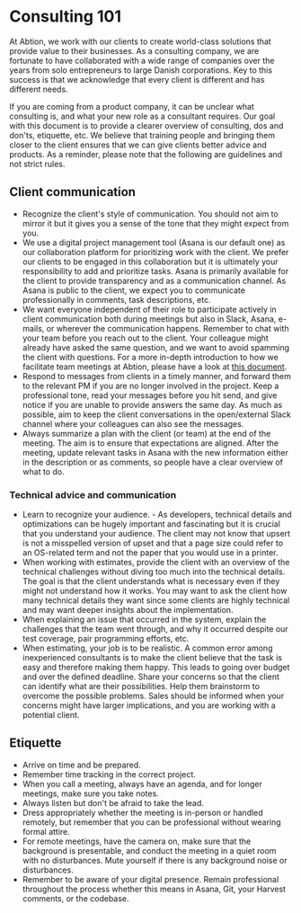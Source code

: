 # Consulting 101
At Abtion, we work with our clients to create world-class solutions that provide value to their businesses. As a consulting company, we are fortunate to have collaborated with a wide range of companies over the years from solo entrepreneurs to large Danish corporations. Key to this success is that we acknowledge that every client is different and has different needs.

If you are coming from a product company, it can be unclear what consulting is, and what your new role as a consultant requires. Our goal with this document is to provide a clearer overview of consulting, dos and don'ts, etiquette, etc. We believe that training people and bringing them closer to the client ensures that we can give clients better advice and products. As a reminder, please note that the following are guidelines and not strict rules.

## Client communication
- Recognize the client's style of communication. You should not aim to mirror it but it gives you a sense of the tone that they might expect from you.
- We use a digital project management tool (Asana is our default one) as our collaboration platform for prioritizing work with the client. We prefer our clients to be engaged in this collaboration but it is ultimately your responsibility to add and prioritize tasks. Asana is primarily available for the client to provide transparency and as a communication channel. As Asana is public to the client, we expect you to communicate professionally in comments, task descriptions, etc.
- We want everyone independent of their role to participate actively in client communication both during meetings but also in Slack, Asana, e-mails, or wherever the communication happens. Remember to chat with your team before you reach out to the client. Your colleague might already have asked the same question, and we want to avoid spamming the client with questions. For a more in-depth introduction to how we facilitate team meetings at Abtion, please have a look at [this document](./how_to_facilitate_team_meetings.md).
- Respond to messages from clients in a timely manner, and forward them to the relevant PM if you are no longer involved in the project. Keep a professional tone, read your messages before you hit send, and give notice if you are unable to provide answers the same day. As much as possible, aim to keep the client conversations in the open/external Slack channel where your colleagues can also see the messages.
- Always summarize a plan with the client (or team) at the end of the meeting. The aim is to ensure that expectations are aligned. After the meeting, update relevant tasks in Asana with the new information either in the description or as comments, so people have a clear overview of what to do.

### Technical advice and communication
- Learn to recognize your audience. - As developers, technical details and optimizations can be hugely important   and fascinating but it is crucial that you understand your audience. The   client may not know that upsert is not a misspelled version of upset and   that a page size could refer to an OS-related term and not the paper that   you would use in a printer.
- When working with estimates, provide the client with an overview of the technical challenges without diving too much into the technical details. The goal is that the client understands what is necessary even if they might not understand how it works. You may want to ask the client how many technical details they want since some clients are highly technical and may want deeper insights about the implementation.
- When explaining an issue that occurred in the system, explain the challenges that the team went through, and why it occurred despite our test coverage, pair programming efforts, etc.
- When estimating, your job is to be realistic. A common error among inexperienced consultants is to make the client believe that the task is easy and therefore making them happy. This leads to going over budget and over the defined deadline. Share your concerns so that the client can identify what are their possibilities. Help them brainstorm to overcome the possible problems. Sales should be informed when your concerns might have larger implications, and you are working with a potential client.

## Etiquette
- Arrive on time and be prepared.
- Remember time tracking in the correct project.
- When you call a meeting, always have an agenda, and for longer meetings, make sure you take notes.
- Always listen but don't be afraid to take the lead.
- Dress appropriately whether the meeting is in-person or handled remotely, but remember that you can be professional without wearing formal attire.
- For remote meetings, have the camera on, make sure that the background is presentable, and conduct the meeting in a quiet room with no disturbances. Mute yourself if there is any background noise or disturbances.
- Remember to be aware of your digital presence. Remain professional throughout the process whether this means in Asana, Git, your Harvest comments, or the codebase.
